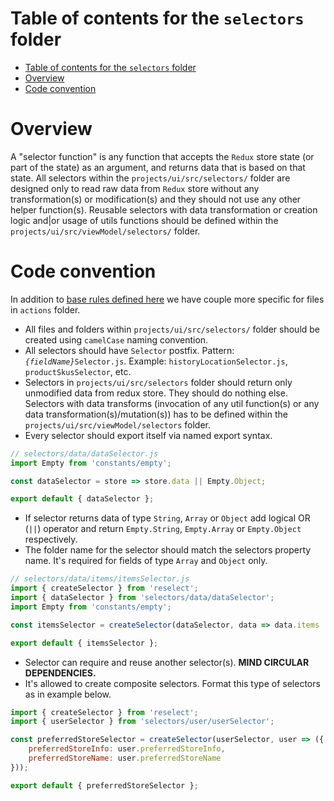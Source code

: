 # Table of contents for the `selectors` folder

-   [Table of contents for the `selectors` folder](#table-of-contents-for-the-selectors-folder)
-   [Overview](#overview)
-   [Code convention](#code-convention)

# Overview

A "selector function" is any function that accepts the `Redux` store state (or part of the state) as an argument, and returns data that is based on that state. All selectors within the `projects/ui/src/selectors/` folder are designed only to read raw data from `Redux` store without any transformation(s) or modification(s) and they should not use any other helper function(s). Reusable selectors with data transformation or creation logic and|or usage of utils functions should be defined within the `projects/ui/src/viewModel/selectors/` folder.

# Code convention

In addition to [base rules defined here](../../../README.md) we have couple more specific for files in `actions` folder.

-   All files and folders within `projects/ui/src/selectors/` folder should be created using `camelCase` naming convention.
-   All selectors should have `Selector` postfix. Pattern: <em>`{fieldName}`</em>`Selector.js`. Example: `historyLocationSelector.js`, `productSkusSelector`, etc.
-   Selectors in `projects/ui/src/selectors` folder should return only unmodified data from redux store. They should do nothing else. Selectors with data transforms (invocation of any util function(s) or any data transformation(s)/mutation(s)) has to be defined within the `projects/ui/src/viewModel/selectors` folder.
-   Every selector should export itself via named export syntax.

```js
// selectors/data/dataSelector.js
import Empty from 'constants/empty';

const dataSelector = store => store.data || Empty.Object;

export default { dataSelector };
```

-   If selector returns data of type `String`, `Array` or `Object` add logical OR (`||`) operator and return `Empty.String`, `Empty.Array` or `Empty.Object` respectively.
-   The folder name for the selector should match the selectors property name. It's required for fields of type `Array` and `Object` only.

```js
// selectors/data/items/itemsSelector.js
import { createSelector } from 'reselect';
import { dataSelector } from 'selectors/data/dataSelector';
import Empty from 'constants/empty';

const itemsSelector = createSelector(dataSelector, data => data.items || Empty.Array);

export default { itemsSelector };
```

-   Selector can require and reuse another selector(s). **MIND CIRCULAR DEPENDENCIES.**
-   It's allowed to create composite selectors. Format this type of selectors as in example below.

```js
import { createSelector } from 'reselect';
import { userSelector } from 'selectors/user/userSelector';

const preferredStoreSelector = createSelector(userSelector, user => ({
    preferredStoreInfo: user.preferredStoreInfo,
    preferredStoreName: user.preferredStoreName
}));

export default { preferredStoreSelector };
```
